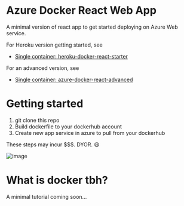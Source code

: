 ﻿# Azure Docker React Web App
 
A minimal version of react app to get started deploying on Azure Web service.

For Heroku version getting started, see
 - [Single container: heroku-docker-react-starter](https://github.com/ray-chunkit-chung/heroku-docker-react-starter)

For an advanced version, see
 - [Single container: azure-docker-react-advanced](https://github.com/ray-chunkit-chung/azure-docker-react-advanced)


# Getting started

1. git clone this repo
2. Build dockerfile to your dockerhub account
3. Create new app service in azure to pull from your dockerhub

These steps may incur $$$. DYOR. :smiley:

![image](https://user-images.githubusercontent.com/26511618/157792178-92f7296e-fda4-432d-a1bf-170206e7f909.png)


# What is docker tbh?

A minimal tutorial coming soon...

